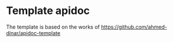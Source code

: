 # Template apidoc

The template is based on the works of https://github.com/ahmed-dinar/apidoc-template



